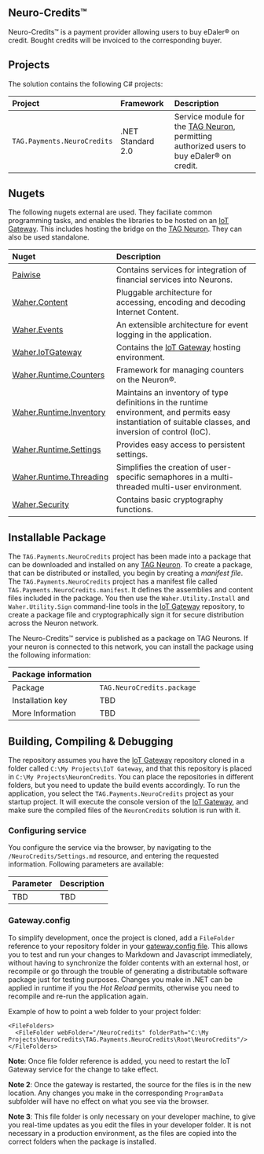 ﻿Neuro-Credits™
-----------------

Neuro-Credits™ is a payment provider allowing users to buy eDaler® on credit. Bought credits will be invoiced to the corresponding buyer.

## Projects

The solution contains the following C# projects:

| Project                      | Framework         | Description |
|:-----------------------------|:------------------|:------------|
| `TAG.Payments.NeuroCredits`  | .NET Standard 2.0 | Service module for the [TAG Neuron](https://lab.tagroot.io/Documentation/Index.md), permitting authorized users to buy eDaler® on credit. |

## Nugets

The following nugets external are used. They faciliate common programming tasks, and
enables the libraries to be hosted on an [IoT Gateway](https://github.com/PeterWaher/IoTGateway).
This includes hosting the bridge on the [TAG Neuron](https://lab.tagroot.io/Documentation/Index.md).
They can also be used standalone.

| Nuget                                                                              | Description |
|:-----------------------------------------------------------------------------------|:------------|
| [Paiwise](https://www.nuget.org/packages/Paiwise)                                  | Contains services for integration of financial services into Neurons. |
| [Waher.Content](https://www.nuget.org/packages/Waher.Content/)                     | Pluggable architecture for accessing, encoding and decoding Internet Content. |
| [Waher.Events](https://www.nuget.org/packages/Waher.Events/)                       | An extensible architecture for event logging in the application. |
| [Waher.IoTGateway](https://www.nuget.org/packages/Waher.IoTGateway/)               | Contains the [IoT Gateway](https://github.com/PeterWaher/IoTGateway) hosting environment. |
| [Waher.Runtime.Counters](https://www.nuget.org/packages/Waher.Runtime.Counters/)   | Framework for managing counters on the Neuron®. |
| [Waher.Runtime.Inventory](https://www.nuget.org/packages/Waher.Runtime.Inventory/) | Maintains an inventory of type definitions in the runtime environment, and permits easy instantiation of suitable classes, and inversion of control (IoC). |
| [Waher.Runtime.Settings](https://www.nuget.org/packages/Waher.Runtime.Settings/)   | Provides easy access to persistent settings. |
| [Waher.Runtime.Threading](https://www.nuget.org/packages/Waher.Runtime.Threading/) | Simplifies the creation of user-specific semaphores in a multi-threaded multi-user environment. |
| [Waher.Security](https://www.nuget.org/packages/Waher.Security/)                   | Contains basic cryptography functions. |

## Installable Package

The `TAG.Payments.NeuroCredits` project has been made into a package that can be downloaded and installed on any 
[TAG Neuron](https://lab.tagroot.io/Documentation/Index.md).
To create a package, that can be distributed or installed, you begin by creating a *manifest file*. The
`TAG.Payments.NeuroCredits` project has a manifest file called `TAG.Payments.NeuroCredits.manifest`. It defines the
assemblies and content files included in the package. You then use the `Waher.Utility.Install` and `Waher.Utility.Sign` command-line
tools in the [IoT Gateway](https://github.com/PeterWaher/IoTGateway) repository, to create a package file and cryptographically
sign it for secure distribution across the Neuron network.

The Neuro-Credits™ service is published as a package on TAG Neurons. If your neuron is connected to this network, you can install the
package using the following information:

| Package information                                                                                                              ||
|:-----------------|:---------------------------------------------------------------------------------------------------------------|
| Package          | `TAG.NeuroCredits.package`                                                                                     |
| Installation key | TBD                                                                                                            |
| More Information | TBD                                                                                                            |

## Building, Compiling & Debugging

The repository assumes you have the [IoT Gateway](https://github.com/PeterWaher/IoTGateway) repository cloned in a folder called
`C:\My Projects\IoT Gateway`, and that this repository is placed in `C:\My Projects\NeuronCredits`. You can place the
repositories in different folders, but you need to update the build events accordingly. To run the application, you select the
`TAG.Payments.NeuroCredits` project as your startup project. It will execute the console version of the
[IoT Gateway](https://github.com/PeterWaher/IoTGateway), and make sure the compiled files of the `NeuronCredits` solution
is run with it.

### Configuring service

You configure the service via the browser, by navigating to the `/NeuroCredits/Settings.md` resource, and entering the requested
information. Following parameters are available:

| Parameter                                    | Description                                                        |
|:---------------------------------------------|:-------------------------------------------------------------------|
| TBD                                          | TBD                                                                |

### Gateway.config

To simplify development, once the project is cloned, add a `FileFolder` reference
to your repository folder in your [gateway.config file](https://lab.tagroot.io/Documentation/IoTGateway/GatewayConfig.md). 
This allows you to test and run your changes to Markdown and Javascript immediately, 
without having to synchronize the folder contents with an external 
host, or recompile or go through the trouble of generating a distributable software 
package just for testing purposes. Changes you make in .NET can be applied in runtime
if you the *Hot Reload* permits, otherwise you need to recompile and re-run the
application again.

Example of how to point a web folder to your project folder:

```
<FileFolders>
  <FileFolder webFolder="/NeuroCredits" folderPath="C:\My Projects\NeuroCredits\TAG.Payments.NeuroCredits\Root\NeuroCredits"/>
</FileFolders>
```

**Note**: Once file folder reference is added, you need to restart the IoT Gateway service for the change to take effect.

**Note 2**:  Once the gateway is restarted, the source for the files is in the new location. Any changes you make in the corresponding
`ProgramData` subfolder will have no effect on what you see via the browser.

**Note 3**: This file folder is only necessary on your developer machine, to give you real-time updates as you edit the files in your
developer folder. It is not necessary in a production environment, as the files are copied into the correct folders when the package 
is installed.


